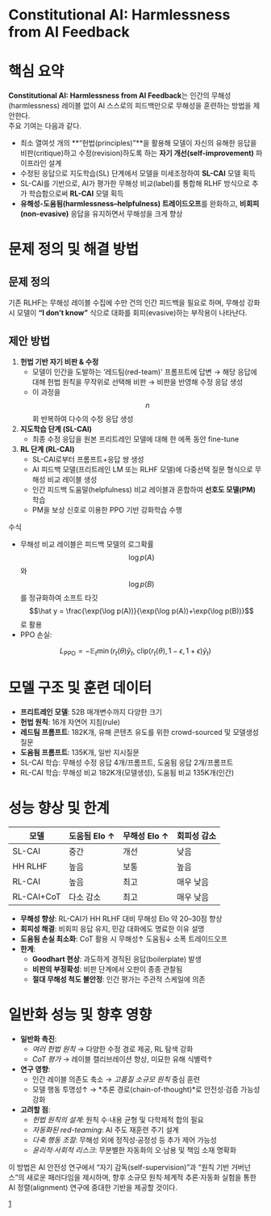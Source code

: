 # Constitutional AI: Harmlessness from AI Feedback

# 핵심 요약

**Constitutional AI: Harmlessness from AI Feedback**는 인간의 무해성(harmlessness) 레이블 없이 AI 스스로의 피드백만으로 무해성을 훈련하는 방법을 제안한다.  
주요 기여는 다음과 같다.  
- 최소 열여섯 개의 **“헌법(principles)”**을 활용해 모델이 자신의 유해한 응답을 비판(critique)하고 수정(revision)하도록 하는 **자기 개선(self-improvement)** 파이프라인 설계  
- 수정된 응답으로 지도학습(SL) 단계에서 모델을 미세조정하여 **SL-CAI** 모델 획득  
- SL-CAI를 기반으로, AI가 평가한 무해성 비교(label)를 통합해 RLHF 방식으로 추가 학습함으로써 **RL-CAI** 모델 획득  
- **유해성-도움됨(harmlessness–helpfulness) 트레이드오프**를 완화하고, **비회피(non-evasive)** 응답을 유지하면서 무해성을 크게 향상  

# 문제 정의 및 해결 방법

## 문제 정의  
기존 RLHF는 무해성 레이블 수집에 수만 건의 인간 피드백을 필요로 하며, 무해성 강화 시 모델이 **“I don’t know”** 식으로 대화를 회피(evasive)하는 부작용이 나타난다.

## 제안 방법  
1. **헌법 기반 자기 비판 & 수정**  
   - 모델이 인간을 도발하는 ‘레드팀(red-team)’ 프롬프트에 답변 → 해당 응답에 대해 헌법 원칙을 무작위로 선택해 비판 → 비판을 반영해 수정 응답 생성  
   - 이 과정을 $$n$$회 반복하여 다수의 수정 응답 생성  
2. **지도학습 단계 (SL-CAI)**  
   - 최종 수정 응답을 원본 프리트레인 모델에 대해 한 에폭 동안 fine-tune  
3. **RL 단계 (RL-CAI)**  
   - SL-CAI로부터 프롬프트+응답 쌍 생성  
   - AI 피드백 모델(프리트레인 LM 또는 RLHF 모델)에 다중선택 질문 형식으로 무해성 비교 레이블 생성  
   - 인간 피드백 도움말(helpfulness) 비교 레이블과 혼합하여 **선호도 모델(PM)** 학습  
   - PM을 보상 신호로 이용한 PPO 기반 강화학습 수행  

수식  
- 무해성 비교 레이블은 피드백 모델의 로그확률 $$\log p(A)$$와 $$\log p(B)$$를 정규화하여 소프트 타깃 $$\hat y = \frac{\exp(\log p(A))}{\exp(\log p(A))+\exp(\log p(B))}$$로 활용  
- PPO 손실:  

$$
    L_{\mathrm{PPO}} = -\mathbb{E}_t \min\bigl(r_t(\theta)\hat y_t,\ \mathrm{clip}(r_t(\theta),1-\epsilon,1+\epsilon)\hat y_t\bigr)
  $$

# 모델 구조 및 훈련 데이터

- **프리트레인 모델**: 52B 매개변수까지 다양한 크기  
- **헌법 원칙**: 16개 자연어 지침(rule)  
- **레드팀 프롬프트**: 182K개, 유해 콘텐츠 유도를 위한 crowd-sourced 및 모델생성 질문  
- **도움됨 프롬프트**: 135K개, 일반 지시질문  
- SL-CAI 학습: 무해성 수정 응답 4개/프롬프트, 도움됨 응답 2개/프롬프트  
- RL-CAI 학습: 무해성 비교 182K개(모델생성), 도움됨 비교 135K개(인간)

# 성능 향상 및 한계

| 모델        | 도움됨 Elo ↑  | 무해성 Elo ↑ | 회피성 감소 |
|-------------|-------------|-------------|-----------|
| SL-CAI      | 중간        | 개선        | 낮음      |
| HH RLHF     | 높음        | 보통        | 높음      |
| RL-CAI      | 높음        | 최고        | 매우 낮음 |
| RL-CAI+CoT  | 다소 감소   | 최고        | 매우 낮음 |

- **무해성 향상**: RL-CAI가 HH RLHF 대비 무해성 Elo 약 20–30점 향상  
- **회피성 해결**: 비회피 응답 유지, 민감 대화에도 명료한 이유 설명  
- **도움됨 손실 최소화**: CoT 활용 시 무해성↑ 도움됨↓ 소폭 트레이드오프  
- **한계**:  
  - **Goodhart 현상**: 과도하게 경직된 응답(boilerplate) 발생  
  - **비판의 부정확성**: 비판 단계에서 오판이 종종 관찰됨  
  - **절대 무해성 척도 불안정**: 인간 평가는 주관적 스케일에 의존

# 일반화 성능 및 향후 영향

- **일반화 촉진**:  
  - *여러 헌법 원칙* → 다양한 수정 경로 제공, RL 탐색 강화  
  - *CoT 평가* → 레이블 캘리브레이션 향상, 미묘한 유해 식별력↑  
- **연구 영향**:  
  - 인간 레이블 의존도 축소 → *고품질 소규모 원칙* 중심 훈련  
  - 모델 행동 투명성↑ → *추론 경로(chain-of-thought)*로 안전성·검증 가능성 강화  
- **고려할 점**:  
  - *헌법 원칙의 설계*: 원칙 수·내용 균형 및 다학제적 합의 필요  
  - *자동화된 red-teaming*: AI 주도 재훈련 주기 설계  
  - *다축 행동 조절*: 무해성 외에 정직성·공정성 등 추가 제어 가능성  
  - *윤리적·사회적 리스크*: 무분별한 자동화의 오·남용 및 책임 소재 명확화  

이 방법은 AI 안전성 연구에서 “자기 감독(self-supervision)”과 “원칙 기반 거버넌스”의 새로운 패러다임을 제시하며, 향후 소규모 원칙·체계적 추론·자동화 실험을 통한 AI 정렬(alignment) 연구에 중대한 기반을 제공할 것이다.

[1](https://ppl-ai-file-upload.s3.amazonaws.com/web/direct-files/attachments/22370781/1efa23b6-465a-42bb-97d3-303505dc9f30/2212.08073v1.pdf)
